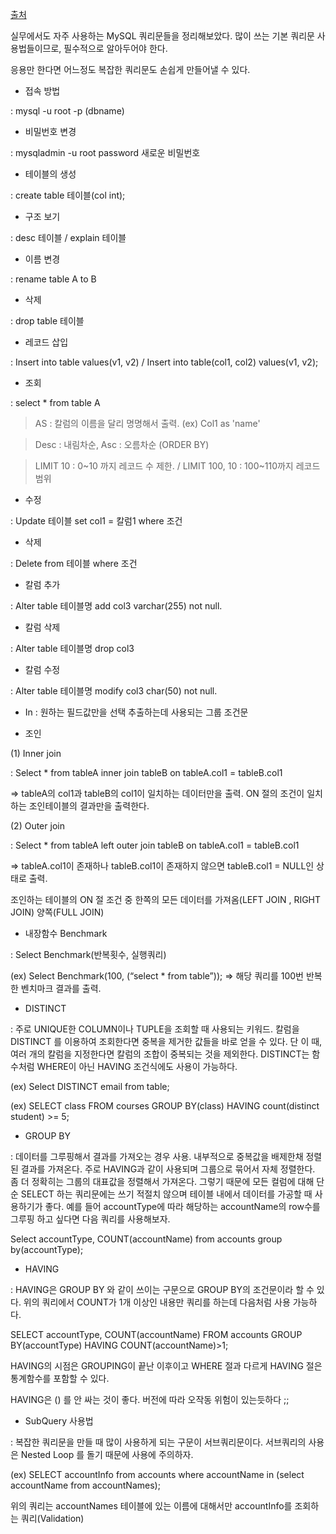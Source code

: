 [출처](https://jins-dev.tistory.com/entry/MySql-%EA%B8%B0%EB%B3%B8-%EC%BF%BC%EB%A6%AC%EB%AC%B8%EB%93%A4-%EC%A0%95%EB%A6%AC?category=760014)

실무에서도 자주 사용하는 MySQL 쿼리문들을 정리해보았다. 많이 쓰는 기본 쿼리문 사용법들이므로, 필수적으로 알아두어야 한다.

응용만 한다면 어느정도 복잡한 쿼리문도 손쉽게 만들어낼 수 있다.



- 접속 방법

 : mysql -u root -p (dbname)



- 비밀번호 변경

 : mysqladmin -u root password 새로운 비밀번호



- 테이블의 생성

 : create table 테이블(col int);



- 구조 보기

 : desc 테이블 / explain 테이블



- 이름 변경

 : rename table A to B



- 삭제

 : drop table 테이블



- 레코드 삽입

 : Insert into table values(v1, v2) / Insert into table(col1, col2) values(v1, v2);



- 조회

 : select * from table A

> AS : 칼럼의 이름을 달리 명명해서 출력. (ex) Col1 as 'name'

> Desc : 내림차순, Asc : 오름차순 (ORDER BY)

> LIMIT 10 : 0~10 까지 레코드 수 제한. / LIMIT 100, 10 : 100~110까지 레코드 범위



- 수정

 : Update 테이블 set col1 = 칼럼1 where 조건



- 삭제

 : Delete from 테이블 where 조건



- 칼럼 추가

 : Alter table 테이블명 add col3 varchar(255) not null.



- 칼럼 삭제

 : Alter table 테이블명 drop col3



- 칼럼 수정

 : Alter table 테이블명 modify col3 char(50) not null.



- In : 원하는 필드값만을 선택 추출하는데 사용되는 그룹 조건문

- 조인

(1)   Inner join

 : Select * from tableA inner join tableB on tableA.col1 = tableB.col1

 => tableA의 col1과 tableB의 col1이 일치하는 데이터만을 출력. ON 절의 조건이 일치하는 조인테이블의 결과만을 출력한다.





(2)   Outer join

 : Select * from tableA left outer join tableB on tableA.col1 = tableB.col1

 => tableA.col1이 존재하나 tableB.col1이 존재하지 않으면 tableB.col1 = NULL인 상태로 출력. 

 조인하는 테이블의 ON 절 조건 중 한쪽의 모든 데이터를 가져옴(LEFT JOIN , RIGHT JOIN) 양쪽(FULL JOIN)





- 내장함수 Benchmark

 : Select Benchmark(반복횟수, 실행쿼리)

(ex) Select Benchmark(100, (“select * from table”)); => 해당 쿼리를 100번 반복한 벤치마크 결과를 출력.





- DISTINCT

 : 주로 UNIQUE한 COLUMN이나 TUPLE을 조회할 때 사용되는 키워드. 칼럼을 DISTINCT 를 이용하여 조회한다면 중복을 제거한 값들을 바로 얻을 수 있다. 단 이 때, 여러 개의 칼럼을 지정한다면 칼럼의 조합이 중복되는 것을 제외한다. DISTINCT는 함수처럼 WHERE이 아닌 HAVING 조건식에도 사용이 가능하다. 



(ex) Select DISTINCT email from table;



(ex) SELECT class FROM courses GROUP BY(class) HAVING count(distinct student) >= 5;





- GROUP BY

 : 데이터를 그루핑해서 결과를 가져오는 경우 사용. 내부적으로 중복값을 배제한채 정렬된 결과를 가져온다. 주로 HAVING과 같이 사용되며 그룹으로 묶어서 자체 정렬한다. 좀 더 정확히는 그룹의 대표값을 정렬해서 가져온다. 그렇기 때문에 모든 컬럼에 대해 단순 SELECT 하는 쿼리문에는 쓰기 적절치 않으며 테이블 내에서 데이터를 가공할 때 사용하기가 좋다. 예를 들어 accountType에 따라 해당하는 accountName의 row수를 그루핑 하고 싶다면 다음 쿼리를 사용해보자. 


Select accountType, COUNT(accountName) from accounts group by(accountType);





- HAVING

 : HAVING은 GROUP BY 와 같이 쓰이는 구문으로 GROUP BY의 조건문이라 할 수 있다. 위의 쿼리에서 COUNT가 1개 이상인 내용만 쿼리를 하는데 다음처럼 사용 가능하다. 



SELECT accountType, COUNT(accountName) FROM accounts GROUP BY(accountType) HAVING COUNT(accountName)>1; 



HAVING의 시점은 GROUPING이 끝난 이후이고 WHERE 절과 다르게 HAVING 절은 통계함수를 포함할 수 있다.

HAVING은 () 를 안 싸는 것이 좋다. 버전에 따라 오작동 위험이 있는듯하다 ;;





- SubQuery 사용법

 : 복잡한 쿼리문을 만들 때 많이 사용하게 되는 구문이 서브쿼리문이다. 서브쿼리의 사용은 Nested Loop 를 돌기 때문에 사용에 주의하자.



(ex) SELECT accountInfo from accounts where accountName in (select accountName from accountNames);



위의 쿼리는 accountNames 테이블에 있는 이름에 대해서만 accountInfo를 조회하는 쿼리(Validation)





